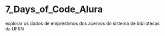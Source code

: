 # 7_Days_of_Code_Alura

explorar os dados de empréstimos dos acervos do sistema de bibliotecas da UFRN
